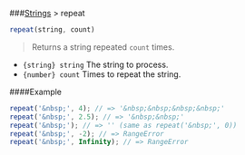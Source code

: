 ###[Strings](src/strings) > repeat
```js
repeat(string, count)
```

> Returns a string repeated <code>count</code> times.

- <code>{string} string</code> The string to process.
- <code>{number} count</code> Times to repeat the string.

####Example
```js
repeat('&nbsp;', 4); // => '&nbsp;&nbsp;&nbsp;&nbsp;'
repeat('&nbsp;', 2.5); // => '&nbsp;&nbsp;'
repeat('&nbsp;'); // => '' (same as repeat('&nbsp;', 0))
repeat('&nbsp;', -2); // => RangeError
repeat('&nbsp;', Infinity); // => RangeError
```